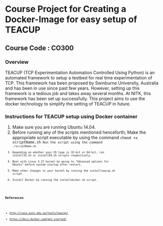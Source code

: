 # Course Project for Creating a Docker-Image for easy setup of TEACUP 
## Course Code : CO300

### Overview
TEACUP (TCP Experimentation Automation Controlled Using Python) is an automated framework to setup a testbed for 
real time experimentation of TCP. This framework has been proposed by Swinburne University, Australia and has 
been in use since past few years. 
However, setting up this framework is a tedious job and takes away several months. 
At NITK, this framework has been set up successfully. This project aims to use the docker technology to simplify the 
setting of TEACUP in future.

### Instructions for TEACUP setup using Docker container
1. Make sure you are running Ubuntu 14.04.
2. Before running any of the scripts mentioned henceforth;
  Make the appropriate script executable by using the command <code>chmod +x scriptName.sh<code>
  Run the script using the command <code>./scriptName.sh<code>
3. Depending on whether your OS type is 32-bit or 64-bit, run install32.sh or install64.sh scripts respectively.
4. Boot with Linux 3.17 kernel by going to "Advanced options for Ubuntu" before system startup after restart. 
5. Make other changes to your kernel by running the installteacup.sh script. 
6. Install Docker by running the installdocker.sh script.

### References
+ http://caia.swin.edu.au/tools/teacup/
+ https://docs.docker.com/get-started/

